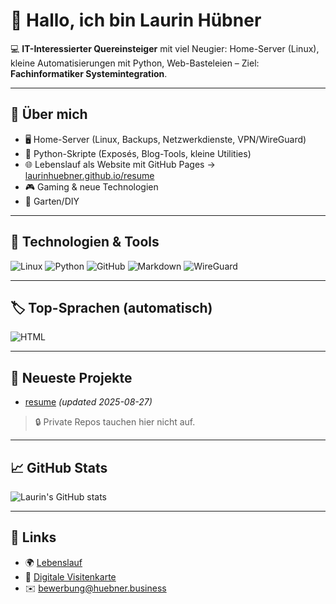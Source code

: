 # 👋 Hallo, ich bin Laurin Hübner

💻 **IT-Interessierter Quereinsteiger** mit viel Neugier: Home-Server (Linux), kleine Automatisierungen mit Python, Web-Basteleien – Ziel: **Fachinformatiker Systemintegration**.

---

## 🚀 Über mich
- 🖥️ Home-Server (Linux, Backups, Netzwerkdienste, VPN/WireGuard)
- 🐍 Python-Skripte (Exposés, Blog-Tools, kleine Utilities)
- 🌐 Lebenslauf als Website mit GitHub Pages → [laurinhuebner.github.io/resume](https://laurinhuebner.github.io/resume/)
- 🎮 Gaming & neue Technologien
- 🌱 Garten/DIY

---

## 🔧 Technologien & Tools
![Linux](https://img.shields.io/badge/Linux-000?logo=linux&logoColor=white)
![Python](https://img.shields.io/badge/Python-3776AB?logo=python&logoColor=white)
![GitHub](https://img.shields.io/badge/GitHub-181717?logo=github&logoColor=white)
![Markdown](https://img.shields.io/badge/Markdown-000000?logo=markdown&logoColor=white)
![WireGuard](https://img.shields.io/badge/WireGuard-88171A?logo=wireguard&logoColor=white)

---

## 🏷️ Top-Sprachen (automatisch)
<!-- TOP_LANGS_START -->
![HTML](https://img.shields.io/badge/HTML-1%20repo-1f6feb)
<!-- TOP_LANGS_END -->

---

## 🧭 Neueste Projekte
<!-- RECENT_PROJECTS_START -->
- [resume](https://github.com/laurinhuebner/resume) _(updated 2025-08-27)_
<!-- RECENT_PROJECTS_END -->

> 🔒 Private Repos tauchen hier nicht auf.

---

## 📈 GitHub Stats
![Laurin's GitHub stats](https://github-readme-stats.vercel.app/api?username=laurinhuebner&show_icons=true&theme=tokyonight)

---

## 🔗 Links
- 🌍 [Lebenslauf](https://laurinhuebner.github.io/resume/)
- 📇 [Digitale Visitenkarte](https://laurinhuebner.github.io/resume/card)
- ✉️ [bewerbung@huebner.business](mailto:bewerbung@huebner.business)
